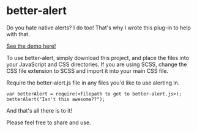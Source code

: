 # better-alert

Do you hate native alerts? I do too! That's why I wrote this plug-in to help with that.

[See the demo here!](http://carmalou.com/better-alert/)

To use better-alert, simply download this project, and place the files into your JavaScript and CSS directories. If you are using SCSS, change the CSS file extension to SCSS and import it into your main CSS file.

Require the better-alert.js file in any files you'd like to use alerting in.

```
var betterAlert = require(<filepath to get to better-alert.js>);
betterAlert("Isn't this awesome??");
```

And that's all there is to it!

Please feel free to share and use.
